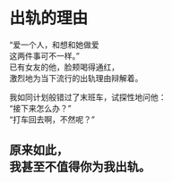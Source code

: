 # 出轨的理由

“爱一个人，和想和她做爱\
这两件事可不一样。”\
已有女友的他，脸颊喝得通红，\
激烈地为当下流行的出轨理由辩解着。

我如同计划般错过了末班车，试探性地问他：\
“接下来怎么办？”\
“打车回去啊，不然呢？”

原来如此，\
我甚至不值得你为我出轨。
<br>
<br>
<br>
<br>
<br>
<br>
<br>
<br>
<br>
<br>
<br>
<br>
<br>
<br>
<br>
<br>
<br>
<br>
---
